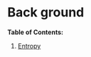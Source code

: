 # Back ground
**Table of Contents:**

1. [Entropy](https://github.com/trungmanhhuynh/back_ground/wiki/Entropy)




